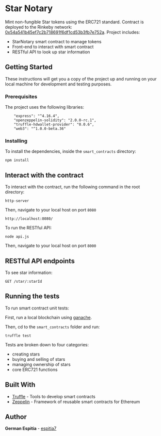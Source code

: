 # Star Notary

Mint non-fungible Star tokens using the ERC721 standard. Contract is deployed to the Rinkeby network: [0x54a541b45ef7c2b718691f6df1cd53b3fb7e752a](https://rinkeby.etherscan.io/address/0x54a541b45ef7c2b718691f6df1cd53b3fb7e752a). Project includes:
* StarNotary smart contract to manage tokens
* Front-end to interact with smart contract
* RESTful API to look up star information

## Getting Started

These instructions will get you a copy of the project up and running on your local machine for development and testing purposes. 

### Prerequisites

The project uses the following libraries:

```
    "express": "^4.16.4",
    "openzeppelin-solidity": "2.0.0-rc.1",
    "truffle-hdwallet-provider": "0.0.6",
    "web3": "^1.0.0-beta.36"
```

### Installing

To install the dependencies, inside the `smart_contracts` directory:

```
npm install
```

## Interact with the contract

To interact with the contract, run the following command in the root directory:

```
http-server
```

Then, navigate to your local host on port `8080`

```
http://localhost:8080/
```

To run the RESTful API:

```
node api.js
```
Then, navigate to your local host on port `8000`

## RESTful API endpoints

To see star information:

```
GET /star/:starId
```

## Running the tests

To run smart contract unit tests:

First, run a local blockchain using [ganache](https://truffleframework.com/ganache). 

Then, cd to the `smart_contracts` folder and run:

```
truffle test
```

Tests are broken down to four categories:

* creating stars
* buying and selling of stars
* managing ownership of stars
* core ERC721 functions

## Built With

* [Truffle](http://truffleframework.com/) - Tools to develop smart contracts
* [Zeppelin](https://openzeppelin.org/) -  Framework of reusable smart contracts for Ethereum 

## Author

**German Espitia** - [espitia7](https://espitia7)
